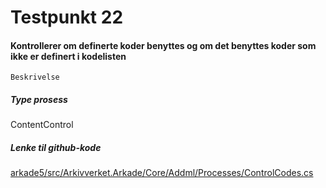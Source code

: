 # Testpunkt 22
#### Kontrollerer om definerte koder benyttes og om det benyttes koder som ikke er definert i kodelisten

```
Beskrivelse
```

##### Type prosess
ContentControl

##### Lenke til github-kode
[arkade5/src/Arkivverket.Arkade/Core/Addml/Processes/ControlCodes.cs](https://github.com/arkivverket/arkade5/blob/master/src/Arkivverket.Arkade/Core/Addml/Processes/ControlCodes.cs)